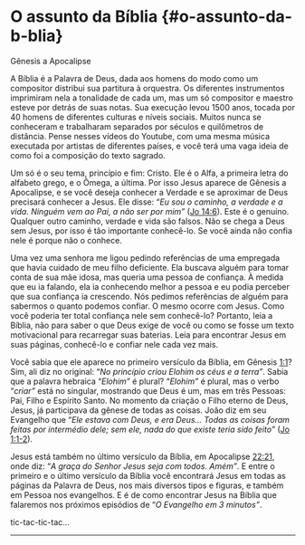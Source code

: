 # O assunto da Bíblia {#o-assunto-da-b-blia}

Gênesis a Apocalipse

A Bíblia é a Palavra de Deus, dada aos homens do modo como um compositor distribui sua partitura à orquestra. Os diferentes instrumentos imprimiram nela a tonalidade de cada um, mas um só compositor e maestro esteve por detrás de suas notas. Sua execução levou 1500 anos, tocada por 40 homens de diferentes culturas e níveis sociais. Muitos nunca se conheceram e trabalharam separados por séculos e quilômetros de distância. Pense nesses vídeos do Youtube, com uma mesma música executada por artistas de diferentes países, e você terá uma vaga ideia de como foi a composição do texto sagrado.

Um só é o seu tema, princípio e fim: Cristo. Ele é o Alfa, a primeira letra do alfabeto grego, e o Ômega, a última. Por isso Jesus aparece de Gênesis a Apocalipse, e se você deseja conhecer a Verdade e se aproximar de Deus precisará conhecer a Jesus. Ele disse: “_Eu sou o caminho, a verdade e a vida. Ninguém vem ao Pai, a não ser por mim”_ ([Jo 14:6](http://bibliaonline.com.br/acf/jo/14/6)). Este é o genuíno. Qualquer outro caminho, verdade e vida são falsos. Não se chega a Deus sem Jesus, por isso é tão importante conhecê-lo. Se você ainda não confia nele é porque não o conhece.

Uma vez uma senhora me ligou pedindo referências de uma empregada que havia cuidado de meu filho deficiente. Ela buscava alguém para tomar conta de sua mãe idosa, mas queria uma pessoa de confiança. À medida que eu ia falando, ela ia conhecendo melhor a pessoa e eu podia perceber que sua confiança ia crescendo. Nós pedimos referências de alguém para sabermos o quanto podemos confiar. O mesmo ocorre com Jesus. Como você poderia ter total confiança nele sem conhecê-lo? Portanto, leia a Bíblia, não para saber o que Deus exige de você ou como se fosse um texto motivacional para recarregar suas baterias. Leia para encontrar Jesus em suas páginas, conhecê-lo e confiar nele cada vez mais.

Você sabia que ele aparece no primeiro versículo da Bíblia, em Gênesis [1:1](http://bibliaonline.com.br/acf/gn/1/1)? Sim, ali diz no original: “_No princípio criou Elohim os céus e a terra”_. Sabia que a palavra hebraica “_Elohim”_ é plural? “_Elohim”_ é plural, mas o verbo “_criar”_ está no singular, mostrando que Deus é um, mas em três Pessoas: Pai, Filho e Espírito Santo. No momento da criação o Filho eterno de Deus, Jesus, já participava da gênese de todas as coisas. João diz em seu Evangelho que “_Ele estava com Deus, e era Deus... Todas as coisas foram feitas por intermédio dele; sem ele, nada do que existe teria sido feito”_ ([Jo 1:1-2](http://bibliaonline.com.br/acf/jo/1/1-2)).

Jesus está também no último versículo da Bíblia, em Apocalipse [22:21](http://bibliaonline.com.br/acf/ap/22/21), onde diz: “_A graça do Senhor Jesus seja com todos. Amém”_. E entre o primeiro e o último versículo da Bíblia você encontrará Jesus em todas as páginas da Palavra de Deus, nos mais diversos tipos e figuras, e também em Pessoa nos evangelhos. E é de como encontrar Jesus na Bíblia que falaremos nos próximos episódios de “_O Evangelho em 3 minutos”_.

tic-tac-tic-tac...

*****